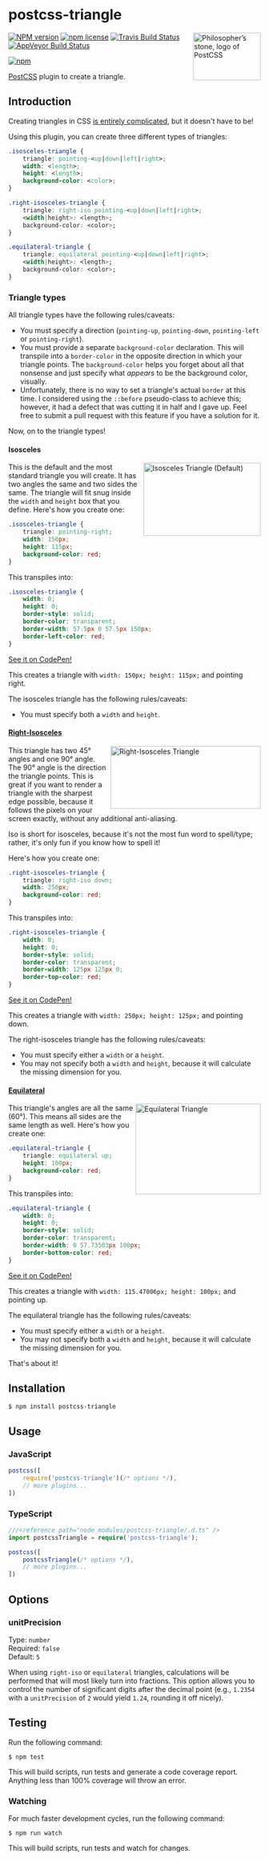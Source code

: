 # postcss-triangle

<img align="right" width="135" height="95"
	title="Philosopher’s stone, logo of PostCSS"
	src="http://postcss.github.io/postcss/logo-leftp.png">

[![NPM version](http://img.shields.io/npm/v/postcss-triangle.svg?style=flat)](https://www.npmjs.org/package/postcss-triangle)
[![npm license](http://img.shields.io/npm/l/postcss-triangle.svg?style=flat-square)](https://www.npmjs.org/package/postcss-triangle)
[![Travis Build Status](https://img.shields.io/travis/jedmao/postcss-triangle.svg?label=unix)](https://travis-ci.org/jedmao/postcss-triangle)
[![AppVeyor Build Status](https://img.shields.io/appveyor/ci/jedmao/postcss-triangle.svg?label=windows)](https://ci.appveyor.com/project/jedmao/postcss-triangle)

[![npm](https://nodei.co/npm/postcss-triangle.svg?downloads=true)](https://nodei.co/npm/postcss-triangle/)

[PostCSS](https://github.com/postcss/postcss) plugin to create a triangle.

## Introduction

Creating triangles in CSS [is entirely complicated](https://css-tricks.com/snippets/css/css-triangle/), but it doesn't have to be!

Using this plugin, you can create three different types of triangles:

```css
.isosceles-triangle {
	triangle: pointing-<up|down|left|right>;
	width: <length>;
	height: <length>;
	background-color: <color>;
}

.right-isosceles-triangle {
	triangle: right-iso pointing-<up|down|left|right>;
	<width|height>: <length>;
	background-color: <color>;
}

.equilateral-triangle {
	triangle: equilateral pointing-<up|down|left|right>;
	<width|height>: <length>;
	background-color: <color>;
}
```

### Triangle types

All triangle types have the following rules/caveats:
- You must specify a direction (`pointing-up`, `pointing-down`, `pointing-left` or `pointing-right`).
- You must provide a separate `background-color` declaration. This will transpile into a `border-color` in the opposite direction in which your triangle points. The `background-color` helps you forget about all that nonsense and just specify what _appears_ to be the background color, visually.
- Unfortunately, there is no way to set a triangle's actual `border` at this time. I considered using the `::before` pseudo-class to achieve this; however, it had a defect that was cutting it in half and I gave up. Feel free to submit a pull request with this feature if you have a solution for it.

Now, on to the triangle types!

#### Isosceles

<img src="https://github.com/jedmao/postcss-triangle/blob/master/images/isosceles-triangle.png?raw=true" alt="Isosceles Triangle (Default)" width="234" height="146" align="right">

This is the default and the most standard triangle you will create. It has two angles the same and two sides the same. The triangle will fit snug inside the `width` and `height` box that you define. Here's how you create one:

```css
.isosceles-triangle {
	triangle: pointing-right;
	width: 150px;
	height: 115px;
	background-color: red;
}
```

This transpiles into:

```css
.isosceles-triangle {
	width: 0;
	height: 0;
	border-style: solid;
	border-color: transparent;
	border-width: 57.5px 0 57.5px 150px;
	border-left-color: red;
}
```

[See it on CodePen!](http://codepen.io/jedmao/details/yNZJxE/)

This creates a triangle with `width: 150px; height: 115px;` and pointing right.

The isosceles triangle has the following rules/caveats:
- You must specify both a `width` and `height`.

#### [Right-Isosceles](http://mathworld.wolfram.com/IsoscelesRightTriangle.html)

<img src="https://github.com/jedmao/postcss-triangle/blob/master/images/right-isosceles-triangle.png?raw=true" alt="Right-Isosceles Triangle" width="300" height="125" align="right">

This triangle has two 45&deg; angles and one 90&deg; angle. The 90&deg; angle is the direction the triangle points. This is great if you want to render a triangle with the sharpest edge possible, because it follows the pixels on your screen exactly, without any additional anti-aliasing.

Iso is short for isosceles, because it's not the most fun word to spell/type; rather, it's only fun if you know how to spell it!

Here's how you create one:

```css
.right-isosceles-triangle {
	triangle: right-iso down;
	width: 250px;
	background-color: red;
}
```

This transpiles into:

```css
.right-isosceles-triangle {
	width: 0;
	height: 0;
	border-style: solid;
	border-color: transparent;
	border-width: 125px 125px 0;
	border-top-color: red;
}
```

[See it on CodePen!](http://codepen.io/jedmao/details/gpqMZg/)

This creates a triangle with `width: 250px; height: 125px;` and pointing down.

The right-isosceles triangle has the following rules/caveats:
- You must specify either a `width` or a `height`.
- You may not specify both a `width` and `height`, because it will calculate the missing dimension for you.

#### [Equilateral](https://en.wikipedia.org/wiki/Equilateral_triangle)

<img src="https://github.com/jedmao/postcss-triangle/blob/master/images/equilateral-triangle.png?raw=true" alt="Equilateral Triangle" width="250" height="181" align="right">

This triangle's angles are all the same (60&deg;). This means all sides are the same length as well. Here's how you create one:

```css
.equilateral-triangle {
	triangle: equilateral up;
	height: 100px;
	background-color: red;
}
```

This transpiles into:

```css
.equilateral-triangle {
	width: 0;
	height: 0;
	border-style: solid;
	border-color: transparent;
	border-width: 0 57.73503px 100px;
	border-bottom-color: red;
}
```

[See it on CodePen!](http://codepen.io/jedmao/details/waNWRq/)

This creates a triangle with `width: 115.47006px; height: 100px;` and pointing up.

The equilateral triangle has the following rules/caveats:
- You must specify either a `width` or a `height`.
- You may not specify both a `width` and `height`, because it will calculate the missing dimension for you.

That's about it!

## Installation

```
$ npm install postcss-triangle
```

## Usage

### JavaScript

```js
postcss([
	require('postcss-triangle')(/* options */),
	// more plugins...
])
```

### TypeScript

```ts
///<reference path="node_modules/postcss-triangle/.d.ts" />
import postcssTriangle = require('postcss-triangle');

postcss([
	postcssTriangle(/* options */),
	// more plugins...
])
```

## Options

### unitPrecision

Type: `number`<br>
Required: `false`<br>
Default: `5`

When using `right-iso` or `equilateral` triangles, calculations will be performed that will most likely turn into fractions. This option allows you to control the number of significant digits after the decimal point (e.g., `1.2354` with a `unitPrecision` of `2` would yield `1.24`, rounding it off nicely).

## Testing

Run the following command:

```
$ npm test
```

This will build scripts, run tests and generate a code coverage report. Anything less than 100% coverage will throw an error.

### Watching

For much faster development cycles, run the following command:

```
$ npm run watch
```

This will build scripts, run tests and watch for changes.
